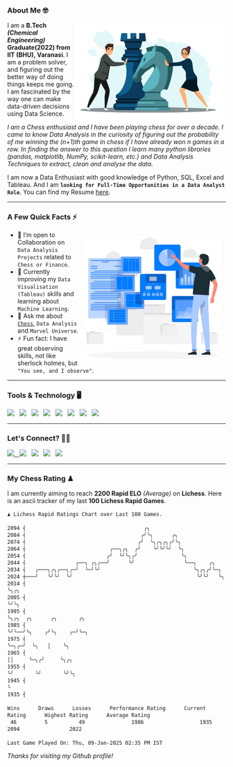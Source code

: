 ### About Me 🤓
<img align="right" alt="Coding" width="350" src="https://github.com/Laxman-Lakhan/Laxman-Lakhan/blob/master/Assets/Chess_Vector.jpg">   

I am a **B.Tech** _**(Chemical Engineering)**_ **Graduate(2022) from IIT (BHU), Varanasi**. I am a problem solver, and figuring out the better way of doing things keeps me going. I am fascinated by the way one can make data-driven decisions using Data Science. 

_I am a Chess enthusiast and I have been playing chess for over a decade. I came to know Data Analysis in the curiosity of figuring out the probability of me winning the (n+1)th game in chess if I have already won n games in a row. In finding the answer to this question I learn many python libraries (pandas, matplotlib, NumPy, scikit-learn, etc.) and Data Analysis Techniques to extract, clean and analyse the data._

I am now a Data Enthusiast with good knowledge of Python, SQL, Excel and Tableau. And I am **`looking for Full-Time Opportunities in a Data Analyst Role`**. You can find my Resume
 [here](https://drive.google.com/file/d/1UIOoogRLj5eGQFQBkuvMmTISZVdl2Ok7/view?usp=sharing).


---

### A Few Quick Facts ⚡️
<img align="right" alt="Coding" width="340" src="https://github.com/Laxman-Lakhan/Laxman-Lakhan/blob/master/Assets/Data_Vector.jpg">   

- 🤝 I’m open to Collaboration on `Data Analysis Projects` related to `Chess or Finance`.
- 📖 Currently improving my `Data Visualisation (Tableau)` skills and learning about `Machine Learning`.
- 💬 Ask me about [`Chess`](https://lichess.org/@/YourKingIsInDanger), `Data Analysis` and `Marvel Universe`.
- ⚡️ Fun fact: I have great observing skills, not like sherlock holmes, but `"You see, and I observe"`.

---
### Tools & Technology 🖥

<img src="https://img.shields.io/badge/Python-white?logo=Python&logoColor=ColorName&style=ShieldStyle" /> &nbsp;
<img src="https://img.shields.io/badge/MySQL-white?logo=MySQL&logoColor=ColorName&style=ShieldStyle" /> &nbsp;
<img src="https://img.shields.io/badge/Tableau-white?logo=Tableau&logoColor=ColorName&style=ShieldStyle" /> &nbsp;
<img src="https://img.shields.io/badge/Excel-white?logo=Microsoft+Excel&logoColor=196F3D&style=ShieldStyle" /> &nbsp;
<img src="https://img.shields.io/badge/Jupyter-white?logo=Jupyter&logoColor=ColorName&style=ShieldStyle" /> &nbsp;
<img src="https://img.shields.io/badge/pandas-white?logo=Pandas&logoColor=000080&style=ShieldStyle" /> &nbsp;
<img src="https://img.shields.io/badge/numpy-white?logo=Numpy&logoColor=85C1E9&style=ShieldStyle" /> &nbsp;
<img src="https://img.shields.io/badge/scikit learn-white?logo=Scikit+Learn&logoColor=ColorName&style=ShieldStyle" /> &nbsp;



---

### Let's Connect? 🫳🏻

<a href="mailto:laxmansingh.lakhan@gmail.com"> <img src="https://img.icons8.com/fluent/48/000000/gmail.png" width="3.5%"/> &nbsp;
[<img src="https://img.icons8.com/color/48/000000/linkedin.png" width="3.5%"/>](https://www.linkedin.com/in/laxman-lakhan/)  &nbsp;
[<img src="https://img.icons8.com/fluent/48/000000/facebook-new.png" width="3.5%"/>](https://www.facebook.com/s.laxmanlakhan/)  &nbsp;
[<img src="https://img.icons8.com/fluent/48/000000/instagram-new.png" width="3.5%"/>](https://www.instagram.com/laxman.lakhan/)  &nbsp;
[<img src="https://img.icons8.com/color/48/000000/twitter.png" width="3.5%"/>](https://twitter.com/laxman__lakhan)  &nbsp;

 ---
  
### My Chess Rating ♟
  
I am currently aiming to reach **2200 Rapid ELO** *(Average)* on **Lichess**. Here is an ascii tracker of my last **100 Lichess Rapid Games**.

  ```
  ♟︎ 𝙻𝚒𝚌𝚑𝚎𝚜𝚜 Rapid 𝚁𝚊𝚝𝚒𝚗𝚐𝚜 𝙲𝚑𝚊𝚛𝚝 𝚘𝚟𝚎𝚛 𝙻𝚊𝚜𝚝 𝟷00 𝙶𝚊𝚖𝚎𝚜.
  
2094 ┤                                      ╭╮
2084 ┤                                     ╭╯╰╮      ╭╮
2074 ┤                                    ╭╯  ╰╮╭╮╭╮╭╯╰╮
2064 ┤                           ╭──╮╭╮  ╭╯    ╰╯╰╯╰╯  ╰╮
2054 ┤                          ╭╯  ╰╯╰╮╭╯              ╰╮
2044 ┤                ╭──╮ ╭╮╭──╯      ╰╯                ╰──╮    ╭╮
2034 ┤   ╭───╮╭╮╭──╮╭─╯  ╰─╯╰╯                              ╰╮╭╮╭╯╰─╮
2024 ┼───╯   ╰╯╰╯  ╰╯                                        ╰╯╰╯   ╰╮
2014 ┤                                                               ╰╮╭╮
2005 ┤                                                                ╰╯╰╮
1995 ┤                                                                   ╰╮╭╮  ╭╮      ╭╮       ╭╮
1985 ┤                                                                    ╰╯╰──╯╰╮    ╭╯╰╮    ╭─╯╰─╮
1975 ┤                                                                           ╰─╮╭─╯  ╰╮   │    ╰╮
1965 ┤                                                                             ││     ╰─╮╭╯     ╰╮╭╮
1955 ┤                                                                             ╰╯       ╰╯       ╰╯╰╮
1945 ┤                                                                                                  ╰
1935 ┤ 

Wins      Draws      Losses      Performance Rating      Current Rating      Highest Rating      Average Rating
   46         5          49               1986                  1935                2094                2022     

Last Game Played On: Thu, 09-Jan-2025 02:35 PM IST
  ```
  
  
*Thanks for visiting my Github profile!*
